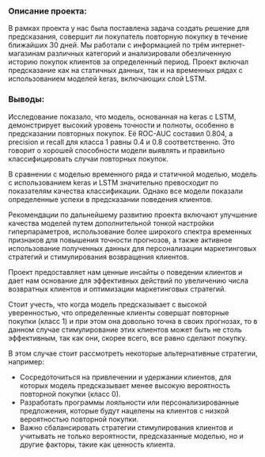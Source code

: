 ### Описание проекта:
В рамках проекта у нас была поставлена задача создать решение для предсказания, совершит ли покупатель повторную покупку в течение ближайших 30 дней. Мы работали с информацией по трём интернет-магазинам различных категорий и анализировали обезличенную историю покупок клиентов за определенный период. Проект включал предсказание как на статичных данных, так и на временных рядах с использованием моделей keras, включающих слой LSTM.

### Выводы:
Исследование показало, что модель, основанная на keras с LSTM, демонстрирует высокий уровень точности и полноты, особенно в предсказании повторных покупок. Её ROC-AUC составил 0.804, а precision и recall для класса 1 равны 0.4 и 0.8 соответственно. Это говорит о хорошей способности модели выявлять и правильно классифицировать случаи повторных покупок.

В сравнении с моделью временного ряда и статичной моделью, модель с использованием keras и LSTM значительно превосходит по показателям качества классификации. Однако все модели показали определенные успехи в предсказании поведения клиентов.

Рекомендации по дальнейшему развитию проекта включают улучшение качества моделей путем дополнительной тонкой настройки гиперпараметров, использование более широкого спектра временных признаков для повышения точности прогнозов, а также активное использование полученных данных для персонализации маркетинговых стратегий и стимулирования возвращения клиентов.

Проект предоставляет нам ценные инсайты о поведении клиентов и дает нам основание для эффективных действий по увеличению числа возвратных клиентов и оптимизации маркетинговых стратегий.

Стоит учесть, что когда модель предсказывает с высокой уверенностью, что определенные клиенты совершат повторные покупки (класс 1) и при этом она довольно точна в своих прогнозах, то в данном случае стимулирование этих клиентов может быть не столь эффективным, так как они, скорее всего, все равно сделают покупку.

В этом случае стоит рассмотреть некоторые альтернативные стратегии, например:

- Сосредоточиться на привлечении и удержании клиентов, для которых модель предсказывает менее высокую вероятность повторной покупки (класс 0).
- Разработать программы лояльности или персонализированные предложения, которые будут нацелены на клиентов с низкой вероятностью повторной покупки.
- Важно сбалансировать стратегии стимулирования клиентов и учитывать не только вероятности, предсказанные моделью, но и другие факторы, такие как ценность клиента.
